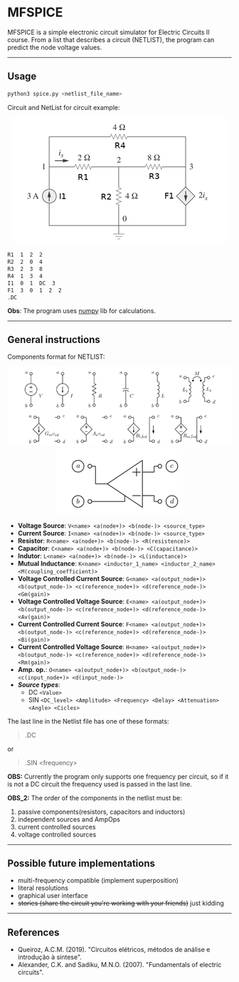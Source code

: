 # MFSPICE

MFSPICE is a simple electronic circuit simulator for Electric Circuits II course.
From a list that describes a circuit (NETLIST), the program can predict the node voltage values.

---

## Usage

```bash
python3 spice.py <netlist_file_name>
```

Circuit and NetList for circuit example:

<center><img src="images/circuit_example.png"></center>

```
R1  1  2  2
R2  2  0  4
R3  2  3  8
R4  1  3  4
I1  0  1  DC  3
F1  3  0  1  2  2
.DC
```

**Obs**: The program uses [numpy](https://numpy.org/) lib for calculations.

---

## General instructions

Components format for NETLIST:

<center><img src="/images/Components.png"></center>
<center><img src="/images/AmpOp.png"></center>

- **Voltage Source**:   ```V<name> <a(node+)> <b(node-)> <source_type>```
- **Current Source**:   ```I<name> <a(node+)> <b(node-)> <source_type>```
- **Resistor**:  ```R<name> <a(node+)> <b(node-)> <R(resistence)>```
- **Capacitor**: ```C<name> <a(node+)> <b(node-)> <C(capacitance)>```
- **Indutor**:   ```L<name> <a(node+)> <b(node-)> <L(inductance)>```
- **Mutual Inductance**: ```K<name> <inductor_1_name> <inductor_2_name> <M(coupling_coefficient)>```
- **Voltage Controlled Current Source**: ```G<name> <a(output_node+)> <b(output_node-)> <c(reference_node+)> <d(reference_node-)> <Gm(gain)>```
- **Voltage Controlled Voltage Source**: ```E<name> <a(output_node+)> <b(output_node-)> <c(reference_node+)> <d(reference_node-)> <Av(gain)>```
- **Current Controlled Current Source**: ```F<name> <a(output_node+)> <b(output_node-)> <c(reference_node+)> <d(reference_node-)> <Bi(gain)>```
- **Current Controlled Voltage Source**: ```H<name> <a(output_node+)> <b(output_node-)> <c(reference_node+)> <d(reference_node-)> <Rm(gain)>```
- **Amp. op.**:  ```O<name> <a(output_node+)> <b(output_node-)> <c(input_node+)> <d(input_node-)>```
- _**Source types**_:
    - DC ```<Value>```
    - SIN ```<DC_level> <Amplitude> <Frequency> <Delay> <Attenuation> <Angle> <Cicles>```

The last line in the Netlist file has one of these formats:

>.DC

or

>.SIN \<frequency\>


**OBS:** Currently the program only supports one frequency per circuit, so if it is not a DC circuit the frequency used is passed in the last line.

**OBS_2:** The order of the components in the netlist must be:
1. passive components(resistors, capacitors and inductors)
2. independent sources and AmpOps
3. current controlled sources
4. voltage controlled sources

---

## Possible future implementations

- multi-frequency compatible (implement superposition)
- literal resolutions
- graphical user interface
- ~~stories (share the circuit you're working with your friends)~~ just kidding

---

## References

- Queiroz, A.C.M. (2019). "Circuitos elétricos, métodos de análise e introdução à sintese".
- Alexander, C.K. and Sadiku, M.N.O. (2007). "Fundamentals of electric circuits".
